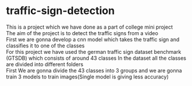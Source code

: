 # traffic-sign-detection
This is a project which we have done as a part of college mini project  
The aim of the project is to detect the traffic signs from a video  
First we are gonna develop a cnn model which takes the traffic sign and classifies it to one of the classes  
For this project we have used the german traffic sign dataset benchmark (GTSDB) which consists of around 43 classes In the dataset all the classes are divided into different folders  
First We are gonna divide the 43 classes into 3 groups and we are gonna train 3 models to train images(Single model is giving less accuracy)
